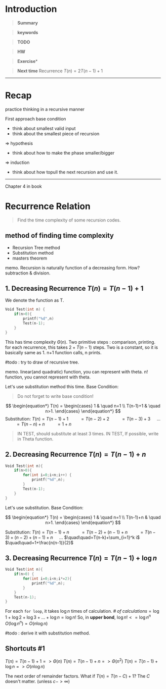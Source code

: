 # Introduction 

>**Summary**
>

>**keywords**
>

>**TODO**
>

> **HW**
> 

>**Exercise*** 
>

> **Next time**
> Recurrence $T(n) = 2T(n-1)+1$

*********
# Recap

practice thinking in a recursive manner

First approach
base condition 
* think about smallest valid input
* think about the smallest piece of recursion

=> hypothesis 
* think about how to make the phase smaller/bigger

=> induction
* think about how topull the next recursion and use it.


*****
Chapter 4 in book
# Recurrence Relation
> Find the time complexity of some recursion codes.

## method of finding time complexity
* Recursion Tree method
* Substitution method
* masters theorem


memo.
Recursion is naturally function of a decreasing form.
How? subtraction & division.

## 1. Decreasing Recurrence $T(n)=T(n-1)+1$
We denote the function as T. 
```c
Void Test(int n) {
	if(n>0){
		printf("%d",n)
		Test(n-1);
	}  
}
```
This has time complexity $\Theta(n)$.
Two primitive steps : comparison, printing. 
for each recurrence, this takes $2+T(n-1)$ steps.
Two is a constant, so it is basically same as 1.
n+1 function calls, n prints.

#todo : try to draw of recursive tree.

memo.
linear(and quadratic) function, you can represent with theta.
n! function, you cannot represent with theta.

Let's use substitution method this time.
Base Condition:
>Do not forget to write base condition!

$$
\begin{equation*}
T(n) = \begin{cases}
1 & \quad n=1 \\
T(n-1)+1 & \quad n>1.
\end{cases}
\end{equation*}
$$
Substitution:
$T(n) = T(n-1)+1$
$\quad\quad=T(n-2)+2$
$\quad\quad=T(n-3)+3$
$\quad...$
$\quad\quad=T(n-n)+n$
$\quad\quad=1+n$

> IN TEST, should substitute at least 3 times.
> IN TEST, If possible, write in Theta function.
## 2. Decreasing Recurrence $T(n) = T(n-1)+n$
```c
Void Test(int n){
	if(n>0){
		for(int i=0;i<n;i++) {
			printf("%d",n);
		}
		Test(n-1);
	}
}
```

Let's use substitution.
Base Condition:

$$
\begin{equation*}
T(n) = \begin{cases}
1 & \quad n=1 \\
T(n-1)+n & \quad n>1.
\end{cases}
\end{equation*}
$$

Substitution:
$T(n) = T(n-1)+n$
$\quad\quad=T(n-2)+(n-1)+n$
$\quad\quad=T(n-3)+(n-2)+(n-1)+n$
$\quad...$
$\quad\quad=T(n-k)+\sum_{i=1}^k i$
$\quad\quad=1+\frac{n(n-1)}{2}$


## 3. Decreasing Recurrence $T(n)=T(n-1)+\log{n}$
```c
Void Test(int n){
	if(n>0) {
		for(int i=0;i<n;i*=2){
			printf("%d",n);
		}
	}
	Test(n-1);
}
```

For each `for loop`, it takes $\log{n}$ times of calculation.
$\# \;of \;calculations = \log{1}+\log{2}+\log{3}+...+\log{n} = \log{n!}$
So, in **upper bond**, $\log{n!}<=\log{n^n}$
$O(\log{n^n}) = O(n\log{n})$

#todo : derive it with substitution method.

## Shortcuts #1
$T(n)=T(n-1)+1 => \Theta(n)$
$T(n)=T(n-1)+n => \Theta(n^2)$
$T(n)=T(n-1)+\log{n} => O(n \log{n})$

The next order of remainder factors.
What if $T(n) = T(n-C) +1$?
The $C$ doesn't matter. (unless $c->\infty$)

